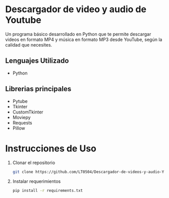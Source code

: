 # Descargador de video y audio de Youtube
Un programa básico desarrollado en Python que te permite descargar videos en formato MP4 y música en formato MP3 desde YouTube, según la calidad que necesites.

## Lenguajes Utilizado
* Python
## Librerias principales
* Pytube
* Tkinter
* CustomTkinter
* Moviepy
* Requests
* Pillow
# Instrucciones de Uso
1. Clonar el repositorio
   ```sh
   git clone https://github.com/LT0504/Descargador-de-videos-y-audio-Youtube-.git
   ```
2. Instalar requerimientos
   ```sh
   pip install -r requirements.txt
   ```

